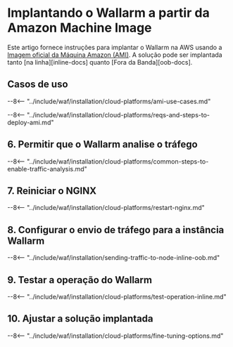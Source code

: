 # Implantando o Wallarm a partir da Amazon Machine Image

Este artigo fornece instruções para implantar o Wallarm na AWS usando a [Imagem oficial da Máquina Amazon (AMI)](https://aws.amazon.com/marketplace/pp/B073VRFXSD). A solução pode ser implantada tanto [na linha][inline-docs] quanto [Fora da Banda][oob-docs].

## Casos de uso

--8<-- "../include/waf/installation/cloud-platforms/ami-use-cases.md"

--8<-- "../include/waf/installation/cloud-platforms/reqs-and-steps-to-deploy-ami.md"

## 6. Permitir que o Wallarm analise o tráfego

--8<-- "../include/waf/installation/cloud-platforms/common-steps-to-enable-traffic-analysis.md"

## 7. Reiniciar o NGINX 

--8<-- "../include/waf/installation/cloud-platforms/restart-nginx.md"

## 8. Configurar o envio de tráfego para a instância Wallarm

--8<-- "../include/waf/installation/sending-traffic-to-node-inline-oob.md"

## 9. Testar a operação do Wallarm

--8<-- "../include/waf/installation/cloud-platforms/test-operation-inline.md"

## 10. Ajustar a solução implantada

--8<-- "../include/waf/installation/cloud-platforms/fine-tuning-options.md"